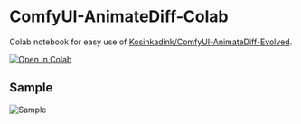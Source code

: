 # ComfyUI-AnimateDiff-Colab

Colab notebook for easy use of <a href="https://github.com/Kosinkadink/ComfyUI-AnimateDiff-Evolved">Kosinkadink/ComfyUI-AnimateDiff-Evolved</a>.

<a href="https://colab.research.google.com/github/tfm1102/ComfyUI-AnimateDiff-Colab/blob/main/Comfyui-AnimateDiff-Colab.ipynb">
  <img src="https://colab.research.google.com/assets/colab-badge.svg" alt="Open In Colab"/>
</a>

## Sample

![Sample](https://github.com/tfm1102/ComfyUI-AnimateDiff-Colab/blob/main/samples/sample01.gif)
